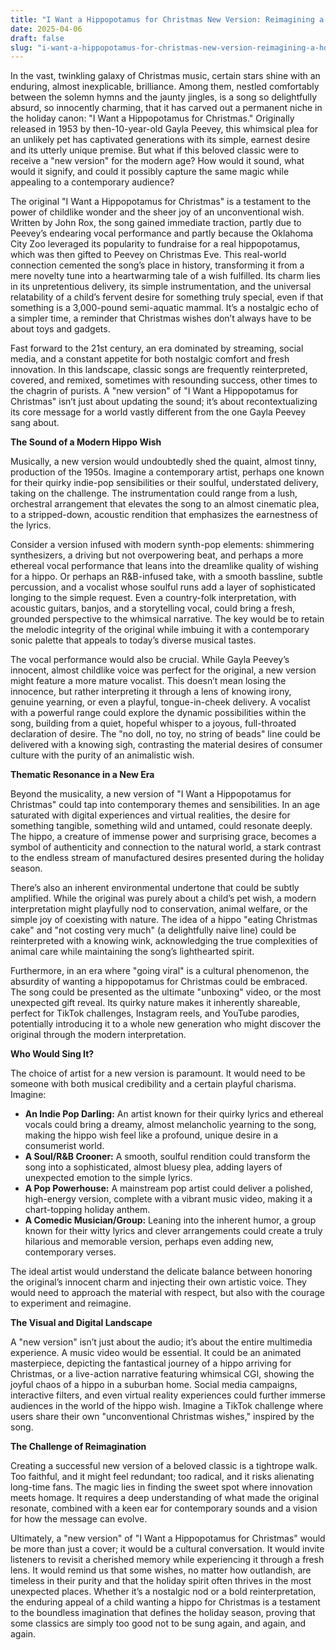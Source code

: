 ```yaml
---
title: "I Want a Hippopotamus for Christmas New Version: Reimagining a Holiday Classic for the Modern Age"
date: 2025-04-06
draft: false
slug: "i-want-a-hippopotamus-for-christmas-new-version-reimagining-a-holiday-classic-for-the-modern-age" 
---
```


In the vast, twinkling galaxy of Christmas music, certain stars shine with an enduring, almost inexplicable, brilliance. Among them, nestled comfortably between the solemn hymns and the jaunty jingles, is a song so delightfully absurd, so innocently charming, that it has carved out a permanent niche in the holiday canon: "I Want a Hippopotamus for Christmas." Originally released in 1953 by then-10-year-old Gayla Peevey, this whimsical plea for an unlikely pet has captivated generations with its simple, earnest desire and its utterly unique premise. But what if this beloved classic were to receive a "new version" for the modern age? How would it sound, what would it signify, and could it possibly capture the same magic while appealing to a contemporary audience?

The original "I Want a Hippopotamus for Christmas" is a testament to the power of childlike wonder and the sheer joy of an unconventional wish. Written by John Rox, the song gained immediate traction, partly due to Peevey’s endearing vocal performance and partly because the Oklahoma City Zoo leveraged its popularity to fundraise for a real hippopotamus, which was then gifted to Peevey on Christmas Eve. This real-world connection cemented the song’s place in history, transforming it from a mere novelty tune into a heartwarming tale of a wish fulfilled. Its charm lies in its unpretentious delivery, its simple instrumentation, and the universal relatability of a child’s fervent desire for something truly special, even if that something is a 3,000-pound semi-aquatic mammal. It’s a nostalgic echo of a simpler time, a reminder that Christmas wishes don’t always have to be about toys and gadgets.

Fast forward to the 21st century, an era dominated by streaming, social media, and a constant appetite for both nostalgic comfort and fresh innovation. In this landscape, classic songs are frequently reinterpreted, covered, and remixed, sometimes with resounding success, other times to the chagrin of purists. A "new version" of "I Want a Hippopotamus for Christmas" isn’t just about updating the sound; it’s about recontextualizing its core message for a world vastly different from the one Gayla Peevey sang about.

**The Sound of a Modern Hippo Wish**

Musically, a new version would undoubtedly shed the quaint, almost tinny, production of the 1950s. Imagine a contemporary artist, perhaps one known for their quirky indie-pop sensibilities or their soulful, understated delivery, taking on the challenge. The instrumentation could range from a lush, orchestral arrangement that elevates the song to an almost cinematic plea, to a stripped-down, acoustic rendition that emphasizes the earnestness of the lyrics.

Consider a version infused with modern synth-pop elements: shimmering synthesizers, a driving but not overpowering beat, and perhaps a more ethereal vocal performance that leans into the dreamlike quality of wishing for a hippo. Or perhaps an R&B-infused take, with a smooth bassline, subtle percussion, and a vocalist whose soulful runs add a layer of sophisticated longing to the simple request. Even a country-folk interpretation, with acoustic guitars, banjos, and a storytelling vocal, could bring a fresh, grounded perspective to the whimsical narrative. The key would be to retain the melodic integrity of the original while imbuing it with a contemporary sonic palette that appeals to today’s diverse musical tastes.

The vocal performance would also be crucial. While Gayla Peevey’s innocent, almost childlike voice was perfect for the original, a new version might feature a more mature vocalist. This doesn’t mean losing the innocence, but rather interpreting it through a lens of knowing irony, genuine yearning, or even a playful, tongue-in-cheek delivery. A vocalist with a powerful range could explore the dynamic possibilities within the song, building from a quiet, hopeful whisper to a joyous, full-throated declaration of desire. The "no doll, no toy, no string of beads" line could be delivered with a knowing sigh, contrasting the material desires of consumer culture with the purity of an animalistic wish.

**Thematic Resonance in a New Era**

Beyond the musicality, a new version of "I Want a Hippopotamus for Christmas" could tap into contemporary themes and sensibilities. In an age saturated with digital experiences and virtual realities, the desire for something tangible, something wild and untamed, could resonate deeply. The hippo, a creature of immense power and surprising grace, becomes a symbol of authenticity and connection to the natural world, a stark contrast to the endless stream of manufactured desires presented during the holiday season.

There’s also an inherent environmental undertone that could be subtly amplified. While the original was purely about a child’s pet wish, a modern interpretation might playfully nod to conservation, animal welfare, or the simple joy of coexisting with nature. The idea of a hippo "eating Christmas cake" and "not costing very much" (a delightfully naive line) could be reinterpreted with a knowing wink, acknowledging the true complexities of animal care while maintaining the song’s lighthearted spirit.

Furthermore, in an era where "going viral" is a cultural phenomenon, the absurdity of wanting a hippopotamus for Christmas could be embraced. The song could be presented as the ultimate "unboxing" video, or the most unexpected gift reveal. Its quirky nature makes it inherently shareable, perfect for TikTok challenges, Instagram reels, and YouTube parodies, potentially introducing it to a whole new generation who might discover the original through the modern interpretation.

**Who Would Sing It?**

The choice of artist for a new version is paramount. It would need to be someone with both musical credibility and a certain playful charisma. Imagine:

* **An Indie Pop Darling:** An artist known for their quirky lyrics and ethereal vocals could bring a dreamy, almost melancholic yearning to the song, making the hippo wish feel like a profound, unique desire in a consumerist world.
* **A Soul/R&B Crooner:** A smooth, soulful rendition could transform the song into a sophisticated, almost bluesy plea, adding layers of unexpected emotion to the simple lyrics.
* **A Pop Powerhouse:** A mainstream pop artist could deliver a polished, high-energy version, complete with a vibrant music video, making it a chart-topping holiday anthem.
* **A Comedic Musician/Group:** Leaning into the inherent humor, a group known for their witty lyrics and clever arrangements could create a truly hilarious and memorable version, perhaps even adding new, contemporary verses.

The ideal artist would understand the delicate balance between honoring the original’s innocent charm and injecting their own artistic voice. They would need to approach the material with respect, but also with the courage to experiment and reimagine.

**The Visual and Digital Landscape**

A "new version" isn’t just about the audio; it’s about the entire multimedia experience. A music video would be essential. It could be an animated masterpiece, depicting the fantastical journey of a hippo arriving for Christmas, or a live-action narrative featuring whimsical CGI, showing the joyful chaos of a hippo in a suburban home. Social media campaigns, interactive filters, and even virtual reality experiences could further immerse audiences in the world of the hippo wish. Imagine a TikTok challenge where users share their own "unconventional Christmas wishes," inspired by the song.

**The Challenge of Reimagination**

Creating a successful new version of a beloved classic is a tightrope walk. Too faithful, and it might feel redundant; too radical, and it risks alienating long-time fans. The magic lies in finding the sweet spot where innovation meets homage. It requires a deep understanding of what made the original resonate, combined with a keen ear for contemporary sounds and a vision for how the message can evolve.

Ultimately, a "new version" of "I Want a Hippopotamus for Christmas" would be more than just a cover; it would be a cultural conversation. It would invite listeners to revisit a cherished memory while experiencing it through a fresh lens. It would remind us that some wishes, no matter how outlandish, are timeless in their purity and that the holiday spirit often thrives in the most unexpected places. Whether it’s a nostalgic nod or a bold reinterpretation, the enduring appeal of a child wanting a hippo for Christmas is a testament to the boundless imagination that defines the holiday season, proving that some classics are simply too good not to be sung again, and again, and again.